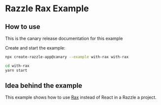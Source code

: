 # Razzle Rax Example

## How to use

<!-- START install generated instructions please keep comment here to allow auto update -->
<!-- DON'T EDIT THIS SECTION, INSTEAD RE-RUN yarn update-examples TO UPDATE -->
This is the canary release documentation for this example

Create and start the example:

```bash
npx create-razzle-app@canary --example with-rax with-rax

cd with-rax
yarn start
```
<!-- END install generated instructions please keep comment here to allow auto update -->

## Idea behind the example
This example shows how to use [Rax](https://github.com/alibaba/rax) instead of React
in a Razzle a project.
